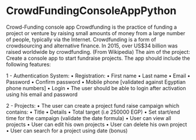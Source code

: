 # CrowdFundingConsoleAppPython
Crowd-Funding console app
Crowdfunding is the practice of funding a project or venture by raising small
amounts of money from a large number of people, typically via the Internet.
Crowdfunding is a form of crowdsourcing and alternative finance. In 2015,
over US$34 billion was raised worldwide by crowdfunding. (From Wikipedia)
The aim of the project: Create a console app to start fundraise projects.
The app should include the following features:

1 - Authentication System:
• Registration:
    • First name
    • Last name
    • Email
    • Password
    • Confirm password
    • Mobile phone [validated against Egyptian phone numbers]
• Login
    • The user should be able to login after activation using his email and password

2 - Projects:
• The user can create a project fund raise campaign which contains:
    • Title
    • Details
    • Total target (i.e 250000 EGP)
    • Set start/end time for the campaign (validate the date formula)
• User can view all projects
• User can edit his own projects
• User can delete his own project
• User can search for a project using date (bonus)
